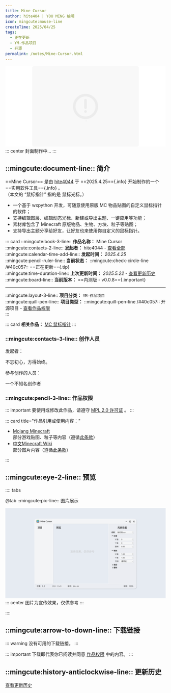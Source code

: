 ```yaml
---
title: Mine Cursor
author: hite404 | YOU MING 柚明
icon: mingcute:mouse-line
createTime: 2025/04/25
tags:
  - 正在更新
  - YM-作品项目
  - 开源
permalink: /notes/Mine-Cursor.html
---
```


![](/rc/no-2.png)
::: center
封面制作中...
:::

## ::mingcute:document-line:: 简介

==Mine Cursor== 是由 [hite4044](/friends/) 于 ==2025.4.25=={.info} 开始制作的一个 ==实用软件工具=={.info} 。  
（本文的 “鼠标指针” 指的是 鼠标光标。）

- 一个基于 wxpython 开发，可随意使用原版 MC 物品贴图的自定义鼠标指针的软件；
- 支持编辑图层、编辑动态光标、新建或导出主题、一键应用等功能；
- 素材库包含了 Minecraft 原版物品、生物、方块、粒子等贴图；
- 支持导出主题分享给好友，让好友也来使用你自定义的鼠标指针。

::: card
::mingcute:book-3-line:: **作品名称：** Mine Cursor  
::mingcute:contacts-2-line:: **发起者：** hite4044 - [查看全部](#创作人员)  
::mingcute:calendar-time-add-line:: **发起时间：** *2025.4.25*  
::mingcute:pencil-ruler-line:: **当前状态：** ::mingcute:check-circle-line /#40c057:: ==正在更新=={.tip}  
::mingcute:time-duration-line:: **上次更新时间：** *2025.5.22* - [查看更新历史](#更新历史)  
::mingcute:board-line:: **当前版本：** ==内测版 - v0.0.8=={.important}

---

::mingcute:layout-3-line:: **项目分类：** `YM-作品项目`  
::mingcute:quill-pen-line:: **项目类型：** ::mingcute:quill-pen-line /#40c057:: 开源项目 - [查看作品权限](#作品权限)  
:::

::: card
**相关作品：** [MC 鼠标指针](/notes/MC-鼠标指针.html)
:::

### ::mingcute:contacts-3-line:: 创作人员

发起者：

<LinkCard title="hite4044" icon="/rc/tx-4.png" href="/friends/">
    不忘初心，方得始终。
</LinkCard>

参与创作的人员：

<LinkCard title="YOU MING 柚明" icon="/rc/ym-ys.png" href="/notes/更多/工作室.html#you-ming-柚明">
    一个不知名创作者
</LinkCard>

### ::mingcute:pencil-3-line:: 作品权限

::: important 要使用或修改此作品，请遵守 [MPL 2.0 许可证](https://www.mozilla.org/en-US/MPL/2.0/) 。
:::

::: card title="作品引用或使用内容："

- [Mojang Minecraft](https://www.minecraft.net/)  
  部分游戏贴图、粒子等内容（遵循[此条款](https://www.minecraft.net/usage-guidelines)）
- [中文Minecraft Wiki](https://zh.minecraft.wiki/)  
  部分图片内容（遵循[此条款](https://zh.minecraft.wiki/w/Minecraft_Wiki:%E8%BD%AC%E8%BD%BD%E9%A1%BB%E7%9F%A5)）

:::

## ::mingcute:eye-2-line:: 预览

:::: tabs

@tab ::mingcute:pic-line:: 图片展示

![](/rc/mi-cu-yl.png)
::: center
图片为宣传效果，仅供参考
:::

::::

## ::mingcute:arrow-to-down-line:: 下载链接

::: warning 没有可用的下载链接。
:::

::: important 下载即代表你已阅读并同意 [作品权限](#作品权限) 中的内容。
:::

## ::mingcute:history-anticlockwise-line:: 更新历史

[查看更新历史](/notes/更新历史/Mine-Cursor.html)
